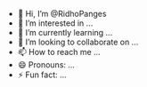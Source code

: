 - 👋 Hi, I’m @RidhoPanges
- 👀 I’m interested in ...
- 🌱 I’m currently learning ...
- 💞️ I’m looking to collaborate on ...
- 📫 How to reach me ...
- 😄 Pronouns: ...
- ⚡ Fun fact: ...

<!---
RidhoPanges/RidhoPanges is a ✨ special ✨ repository because its `README.md` (this file) appears on your GitHub profile.
You can click the Preview link to take a look at your changes.
--->
